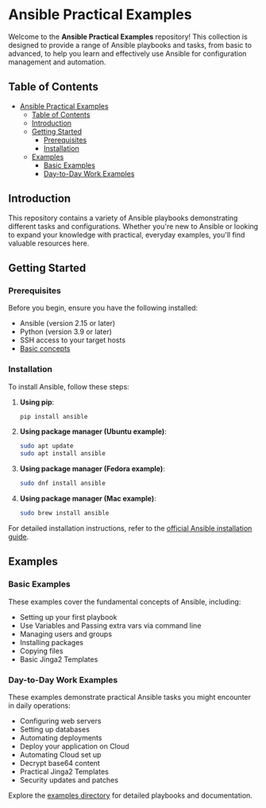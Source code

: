 # Ansible Practical Examples

Welcome to the **Ansible Practical Examples** repository! This collection is designed to provide a range of Ansible playbooks and tasks, from basic to advanced, to help you learn and effectively use Ansible for configuration management and automation.

## Table of Contents

- [Ansible Practical Examples](#ansible-practical-examples)
  - [Table of Contents](#table-of-contents)
  - [Introduction](#introduction)
  - [Getting Started](#getting-started)
    - [Prerequisites](#prerequisites)
    - [Installation](#installation)
  - [Examples](#examples)
    - [Basic Examples](#basic-examples)
    - [Day-to-Day Work Examples](#day-to-day-work-examples)


## Introduction

This repository contains a variety of Ansible playbooks demonstrating different tasks and configurations. Whether you're new to Ansible or looking to expand your knowledge with practical, everyday examples, you'll find valuable resources here.

## Getting Started

### Prerequisites

Before you begin, ensure you have the following installed:

- Ansible (version 2.15 or later)
- Python (version 3.9 or later)
- SSH access to your target hosts
- [Basic concepts](https://paulomenon.github.io/) 

### Installation

To install Ansible, follow these steps:

1. **Using pip**:
    ```sh
    pip install ansible
    ```

2. **Using package manager (Ubuntu example)**:
    ```sh
    sudo apt update
    sudo apt install ansible
    ```
3. **Using package manager (Fedora example)**:
    ```sh
    sudo dnf install ansible
    ```
4. **Using package manager (Mac example)**:
    ```sh
    sudo brew install ansible
    ```


For detailed installation instructions, refer to the [official Ansible installation guide](https://docs.ansible.com/ansible/latest/installation_guide/intro_installation.html).

## Examples

### Basic Examples

These examples cover the fundamental concepts of Ansible, including:

- Setting up your first playbook
- Use Variables and Passing extra vars via command line
- Managing users and groups
- Installing packages
- Copying files
- Basic Jinga2 Templates

### Day-to-Day Work Examples

These examples demonstrate practical Ansible tasks you might encounter in daily operations:

- Configuring web servers
- Setting up databases
- Automating deployments
- Deploy your application on Cloud
- Automating Cloud set up
- Decrypt base64 content
- Practical Jinga2 Templates
- Security updates and patches

Explore the [examples directory](./examples) for detailed playbooks and documentation.